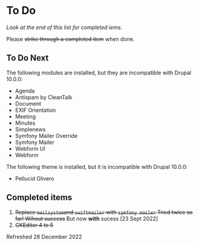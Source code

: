 # To Do

*Look at the end of this list for completed iems.*

Please ~~strike through a completed item~~ when done.

## To Do Next

The following modules are installed, but they are incompatible with Drupal 10.0.0:
* Agenda
* Antispam by CleanTalk
* Document
* EXIF Orientation
* Meeting
* Minutes
* Simplenews
* Symfony Mailer Override
* Symfony Mailer
* Webform UI
* Webform

The following theme is installed, but it is incompatible with Drupal 10.0.0:
* Pellucid Olivero


## Completed items


1. ~~Replace `mailsystem`and `swiftmailer` with `symfony mailer`
Tried twice so far! Wihout success~~ But now **with** sucess [23 Sept 2022]
2. ~~CKEditor 4 to 5~~

Refreshed 28 December 2022
